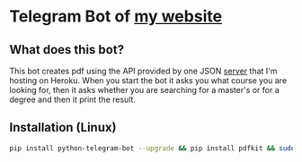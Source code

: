 # Telegram Bot of [my website](https://www.corsiuniversitari.info/)
## What does this bot?
This bot creates pdf using the API provided by one JSON [server](https://github.com/ludotosk/json-corsi-fastify) that I'm hosting on Heroku. When you start the bot it asks you what course you are looking for, then it asks whether you are searching for a master's or for a degree and then it print the result.
## Installation (Linux)
```bash
pip install python-telegram-bot --upgrade && pip install pdfkit && sudo apt-get install wkhtmltopdf && pip install dotenv && pip install py-dotenv
```
